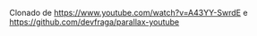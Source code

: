 Clonado de https://www.youtube.com/watch?v=A43YY-SwrdE  e https://github.com/devfraga/parallax-youtube